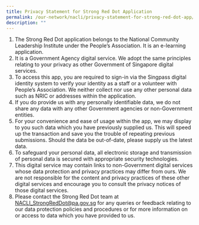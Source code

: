 ```yaml
---
title: Privacy Statement for Strong Red Dot Application
permalink: /our-network/nacli/privacy-statement-for-strong-red-dot-app/
description: ""
---
```



1. The Strong Red Dot application belongs to the National Community Leadership Institute under the People’s Association. It is an e-learning application.
2. It is a Government Agency digital service. We adopt the same principles relating to your privacy as other Government of Singapore digital services.
3. To access this app, you are required to sign-in via the Singpass digital identity system to verify your identity as a staff or a volunteer with People’s Association. We neither collect nor use any other personal data such as NRIC or addresses within the application.
4. If you do provide us with any personally identifiable data, we do not share any data with any other Government agencies or non-Government entities.
5. For your convenience and ease of usage within the app, we may display to you such data which you have previously supplied us. This will speed up the transaction and save you the trouble of repeating previous submissions. Should the data be out-of-date, please supply us the latest data.
6. To safeguard your personal data, all electronic storage and transmission of personal data is secured with appropriate security technologies.
7. This digital service may contain links to non-Government digital services whose data protection and privacy practices may differ from ours. We are not responsible for the content and privacy practices of these other digital services and encourage you to consult the privacy notices of those digital services.
8. Please contact the Strong Red Dot team at NACLI_StrongRedDot@pa.gov.sg for any queries or feedback relating to our data protection policies and procedures or for more information on or access to data which you have provided to us.
